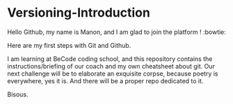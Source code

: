 # Versioning-Introduction


Hello Github, my name is Manon, and I am glad to join the platform ! :bowtie:

Here are my first steps with Git and Github.

I am learning at BeCode coding school, and this repository contains the instructions/briefing of our coach and my own cheatsheet about git. Our next challenge will be to elaborate an exquisite corpse, because poetry is everywhere, yes it is. And there will be a proper repo dedicated to it. 

Bisous. 
